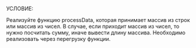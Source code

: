 УСЛОВИЕ:

Реализуйте функцию processData, которая
принимает массив из строк или массив из чисел. 
В случае, если приходит массив из чисел, то нужно
посчитать сумму, иначе вывести длину массива.
Необходимо реализовать через перегрузку функции.